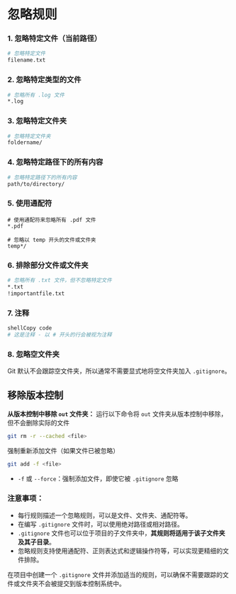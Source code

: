# 忽略规则

### 1. 忽略特定文件（当前路径）

```bash
# 忽略特定文件
filename.txt
```

### 2. 忽略特定类型的文件

```bash
# 忽略所有 .log 文件
*.log
```

### 3. 忽略特定文件夹

```bash
# 忽略特定文件夹
foldername/
```

### 4. 忽略特定路径下的所有内容

```bash
# 忽略特定路径下的所有内容
path/to/directory/
```

### 5. 使用通配符

```shell
# 使用通配符来忽略所有 .pdf 文件
*.pdf

# 忽略以 temp 开头的文件或文件夹
temp*/
```

### 6. 排除部分文件或文件夹

```bash
# 忽略所有 .txt 文件，但不忽略特定文件
*.txt
!importantfile.txt
```

### 7. 注释

```bash
shellCopy code
# 这是注释 - 以 # 开头的行会被视为注释
```

### 8. 忽略空文件夹

Git 默认不会跟踪空文件夹，所以通常不需要显式地将空文件夹加入 `.gitignore`。



## 移除版本控制

**从版本控制中移除 `out` 文件夹：** 运行以下命令将 `out` 文件夹从版本控制中移除，但不会删除实际的文件

```bash
git rm -r --cached <file>
```

强制重新添加文件（如果文件已被忽略）

```bash
git add -f <file>
```

- `-f` 或 `--force`：强制添加文件，即使它被 `.gitignore` 忽略



### 注意事项：

- 每行规则描述一个忽略规则，可以是文件、文件夹、通配符等。
- 在编写 `.gitignore` 文件时，可以使用绝对路径或相对路径。
- `.gitignore` 文件也可以位于项目的子文件夹中，**其规则将适用于该子文件夹及其子目录**。
- 忽略规则支持使用通配符、正则表达式和逻辑操作符等，可以实现更精细的文件排除。

在项目中创建一个 `.gitignore` 文件并添加适当的规则，可以确保不需要跟踪的文件或文件夹不会被提交到版本控制系统中。